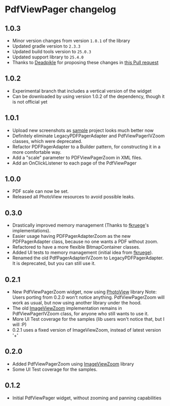 # PdfViewPager changelog

1.0.3
-----

- Minor version changes from version `1.0.1` of the library
- Updated gradle version to `2.3.3`
- Updated build tools version to `25.0.3`
- Updated support library to `25.4.0`
- Thanks to [Deadpikle][7] for proposing these changes in [this Pull request](https://github.com/voghDev/PdfViewPager/pull/49)

1.0.2
-----

- Experimental branch that includes a vertical version of the widget
- Can be downloaded by using version 1.0.2 of the dependency, though it is not official yet

1.0.1
-----

- Upload new screenshots as [sample][7] project looks much better now
- Definitely eliminate LegacyPDFPagerAdapter and PdfViewPagerIVZoom classes, which were deprecated.
- Refactor PDFPagerAdapter to a Builder pattern, for constructing it in a more comfortable way.
- Add a "scale" parameter to PDFViewPagerZoom in XML files.
- Add an OnClickListener to each page of the PdfViewPager

1.0.0
-----

- PDF scale can now be set.
- Released all PhotoView resources to avoid possible leaks.

0.3.0
-----

- Drastically improved memory management (Thanks to [fkruege][6]'s implementations).
- Easier usage having PDFPagerAdapterZoom as the new PDFPagerAdapter class, because no one wants a PDF without zoom.
- Refactored to have a more flexible BitmapContainer classes.
- Added UI tests to memory management (initial idea from [fkruege][6]).
- Renamed the old PdfPagerAdapterIVZoom to LegacyPDFPagerAdapter. It is deprecated, but you can still use it.

0.2.1
-----

- New PdfViewPagerZoom widget, now using [PhotoView][4] library
    Note: Users porting from 0.2.0 won't notice anything. PdfViewPagerZoom will work as usual, but now using another library under the hood.
- The old [ImageViewZoom][5] implementation remains in PdfViewPagerIVZoom class, for anyone who still wants to use it.
- More UI Test coverage for the samples (lib users won't notice that, but I will :P)
- 0.2.1 uses a fixed version of ImageViewZoom, instead of latest version '+'

0.2.0
-----

- Added PdfViewPagerZoom using [ImageViewZoom][5] library
- Some UI Test coverage for the samples.

0.1.2
-----

- Initial PdfViewPager widget, without zooming and panning capabilities

[4]: https://github.com/chrisbanes/PhotoView
[5]: https://github.com/sephiroth74/ImageViewZoom
[6]: https://github.com/fkruege/
[7]: https://github.com/voghDev/PdfViewPager/tree/master/sample
[8]: https://github.com/Deadpikle
